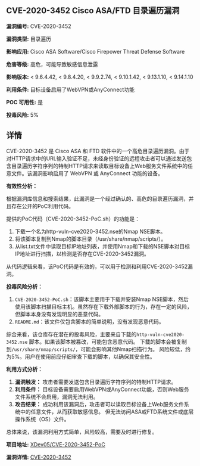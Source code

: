 ## CVE-2020-3452 Cisco ASA/FTD 目录遍历漏洞

**漏洞编号:** CVE-2020-3452

**漏洞类型:** 目录遍历

**影响应用:** Cisco ASA Software/Cisco Firepower Threat Defense Software

**危害等级:** 高危，可能导致敏感信息泄露

**影响版本:** < 9.6.4.42, < 9.8.4.20, < 9.9.2.74, < 9.10.1.42, < 9.13.1.10, < 9.14.1.10

**利用条件:** 目标设备启用了WebVPN或AnyConnect功能

**POC 可用性:** 是

**投毒风险:** 5%

## 详情

CVE-2020-3452 是 Cisco ASA 和 FTD 软件中的一个高危目录遍历漏洞。由于对HTTP请求中的URL输入验证不足，未经身份验证的远程攻击者可以通过发送包含目录遍历字符序列的特制HTTP请求来读取目标设备上Web服务文件系统中的任意文件。该漏洞影响启用了 WebVPN 或 AnyConnect 功能的设备。

**有效性分析：**

根据漏洞库信息和搜索结果，此漏洞是一个经过确认的、高危的目录遍历漏洞，并且存在公开的PoC利用代码。

提供的PoC代码（CVE-2020-3452-PoC.sh）的功能是：

1.  下载一个名为http-vuln-cve2020-3452.nse的Nmap NSE脚本。
2.  将该脚本复制到Nmap的脚本目录（/usr/share/nmap/scripts/）。
3.  从list.txt文件中读取目标IP地址列表，并使用Nmap和下载的NSE脚本对目标IP地址进行扫描，以检测是否存在CVE-2020-3452漏洞。

从代码逻辑来看，该PoC代码是有效的，可以用于检测和利用CVE-2020-3452漏洞。

**投毒风险分析：**

1.  `CVE-2020-3452-PoC.sh`：该脚本主要用于下载并安装Nmap NSE脚本，然后使用该脚本扫描目标主机。虽然存在下载外部脚本的行为，存在一定的风险，但脚本本身没有发现明显的恶意代码。
2.  `README.md`：该文件仅包含脚本的简单说明，没有发现恶意代码。

综合来看，该仓库存在潜在的投毒风险，主要来自下载的`http-vuln-cve2020-3452.nse` 脚本。如果该脚本被篡改，可能包含恶意代码。 下载的脚本会被复制到`/usr/share/nmap/scripts/`，可能会影响其他Nmap扫描行为。 风险较低，约为5%。用户在使用前应仔细审查下载的脚本，以确保其安全性。

**利用方式分析：**

1.  **漏洞触发：** 攻击者需要发送包含目录遍历字符序列的特制HTTP请求。
2.  **利用条件：** 目标设备需要启用WebVPN或AnyConnect功能，否则Web服务文件系统不会启用，漏洞无法利用。
3.  **攻击结果：** 成功利用该漏洞后，攻击者可以读取目标设备上Web服务文件系统中的任意文件，从而获取敏感信息。 但无法访问ASA或FTD系统文件或底层操作系统（OS）文件。

总体来说，该漏洞利用方式简单，风险较高，需要及时进行修复。

**项目地址:** [XDev05/CVE-2020-3452-PoC](https://github.com/XDev05/CVE-2020-3452-PoC)

**漏洞详情:** [CVE-2020-3452](https://nvd.nist.gov/vuln/detail/CVE-2020-3452)
